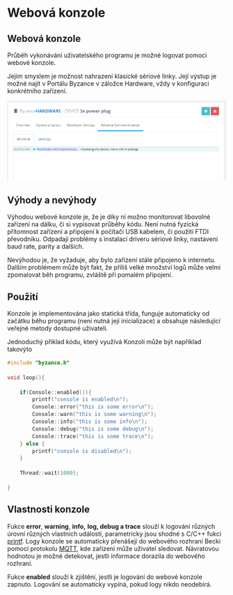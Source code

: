 # Webová konzole

## Webová konzole

Průběh vykonávání uživatelského programu je možné logovat pomocí webové konzole.

Jejím smyslem je možnost nahrazení klasické sériové linky. Její výstup je možné najít v Portálu Byzance v záložce Hardware, vždy v konfiguraci konkrétního zařízení.

![](../../.gitbook/assets/console.PNG)

## Výhody a nevýhody

Výhodou webové konzole je, že je díky ní možno monitorovat libovolné zařízení na dálku, či si vypisovat průběhy kódu. Není nutná fyzická přítomnost zařízení a připojení k počítači USB kabelem, či použití FTDI převodníku. Odpadají problémy s instalací driveru sériové linky, nastavení baud rate, parity a dalších.

Nevýhodou je, že vyžaduje, aby bylo zařízení stále připojeno k internetu. Dalším problémem může být fakt, že příliš velké množství logů může velmi zpomalovat běh programu, zvláště při pomalém připojení.

## Použití

Konzole je implementována jako statická třída, funguje automaticky od začátku běhu programu \(není nutná její inicializace\) a obsahuje následující veřejné metody dostupné uživateli.

Jednoduchý příklad kódu, který využívá Konzoli může být například takovýto

```cpp
#include "byzance.h"

void loop(){

    if(Console::enabled()){
        printf("console is enabled\n");
        Console::error("this is some error\n");
        Console::warn("this is some warning\n");
        Console::info("this is some info\n");
        Console::debug("this is some debug\n");
        Console::trace("this is some trace\n");
    } else {
        printf("console is disabled\n");
    }

    Thread::wait(1000);

}
```

## Vlastnosti konzole

Fukce **error**, **warning**, **info,** **log, debug a trace** slouží k logování různých úrovní různých vlastních událostí, parametricky jsou shodné s C/C++ fukcí [printf](http://www.cplusplus.com/reference/cstdio/printf/). Logy konzole se automaticky přenášejí do webového rozhraní Becki pomocí protokolu [MQTT](../konektivita/komunikace-s-portalem.md), kde zařízení může uživatel sledovat. Návratovou hodnotou je možné detekovat, jestli informace dorazila do webového rozhraní.

Fukce **enabled** slouží k zjištění, jestli je logování do webové konzole zapnuto. Logování se automaticky vypíná, pokud logy nikdo neodebírá.

